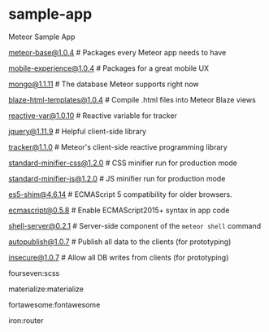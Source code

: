 # sample-app
Meteor Sample App

meteor-base@1.0.4             # Packages every Meteor app needs to have

mobile-experience@1.0.4       # Packages for a great mobile UX

mongo@1.1.11                   # The database Meteor supports right now

blaze-html-templates@1.0.4    # Compile .html files into Meteor Blaze views

reactive-var@1.0.10            # Reactive variable for tracker

jquery@1.11.9                  # Helpful client-side library

tracker@1.1.0                 # Meteor's client-side reactive programming library

standard-minifier-css@1.2.0   # CSS minifier run for production mode

standard-minifier-js@1.2.0    # JS minifier run for production mode

es5-shim@4.6.14                # ECMAScript 5 compatibility for older browsers.

ecmascript@0.5.8              # Enable ECMAScript2015+ syntax in app code

shell-server@0.2.1            # Server-side component of the `meteor shell` command

autopublish@1.0.7             # Publish all data to the clients (for prototyping)

insecure@1.0.7                # Allow all DB writes from clients (for prototyping)

fourseven:scss

materialize:materialize

fortawesome:fontawesome

iron:router
